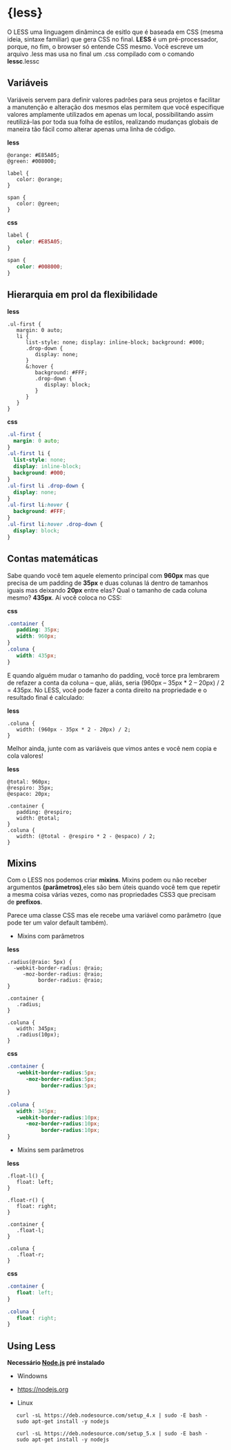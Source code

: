 # {less}

O LESS uma linguagem dinâminca de esitlo que é baseada em CSS (mesma ideia, sintaxe familiar) que gera CSS no final. **LESS** é um pré-processador, porque, no fim, o browser só entende CSS mesmo. Você escreve um arquivo .less mas usa no final um .css compilado com o comando **lessc**.lessc


## Variáveis

Variáveis servem para definir valores padrões para seus projetos e facilitar a manutenção e alteração dos mesmos elas permitem que você especifique valores amplamente utilizados em apenas um local, possibilitando assim reutilizá-las por toda sua folha de estilos, realizando mudanças globais de maneira tão fácil como alterar apenas uma linha de código.

**less**

```less
@orange: #E85A05;
@green: #008000;

label {
   color: @orange;
}

span {
   color: @green;
}
```

**css**

```css
label {
   color: #E85A05;
}

span {
   color: #008000;
}
```
## Hierarquia em prol da flexibilidade

**less**

```less
.ul-first {
   margin: 0 auto;
   li {
      list-style: none; display: inline-block; background: #000;
      .drop-down {
         display: none;
      }
      &:hover {
         background: #FFF;
         .drop-down {
            display: block;
         }
      }
   }
}
```

**css**

```css
.ul-first {
  margin: 0 auto;
}
.ul-first li {
  list-style: none;
  display: inline-block;
  background: #000;
}
.ul-first li .drop-down {
  display: none;
}
.ul-first li:hover {
  background: #FFF;
}
.ul-first li:hover .drop-down {
  display: block;
}
```

## Contas matemáticas

Sabe quando você tem aquele elemento principal com **960px** mas que precisa de um padding de **35px** e duas colunas lá dentro de tamanhos iguais mas deixando **20px** entre elas? Qual o tamanho de cada coluna mesmo? **435px**. Aí você coloca no CSS:

**css**

```css
.container {
   padding: 35px;
   width: 960px;
}
.coluna {
   width: 435px;
}
```

E quando alguém mudar o tamanho do padding, você torce pra lembrarem de refazer a conta da coluna – que, aliás, seria (960px – 35px * 2 – 20px) / 2 = 435px. No LESS, você pode fazer a conta direito na propriedade e o resultado final é calculado:

**less**

```less
.coluna {
   width: (960px - 35px * 2 - 20px) / 2;
}
```

Melhor ainda, junte com as variáveis que vimos antes e você nem copia e cola valores!

**less**

```less
@total: 960px;
@respiro: 35px;
@espaco: 20px;
 
.container {
   padding: @respiro;
   width: @total;
}
.coluna {
   width: (@total - @respiro * 2 - @espaco) / 2;
}
```

## Mixins

Com o LESS nos podemos criar **mixins**. Mixins podem ou não receber argumentos **(parâmetros)**,eles são bem úteis quando você tem que repetir a mesma coisa várias vezes, como nas propriedades CSS3 que precisam de **prefixos**.

Parece uma classe CSS mas ele recebe uma variável como parâmetro (que pode ter um valor default também).

+ Mixins com parâmetros

**less**

```less
.radius(@raio: 5px) {
  -webkit-border-radius: @raio;
     -moz-border-radius: @raio;
          border-radius: @raio;
}
```

```less
.container {
   .radius;
}

.coluna {
   width: 345px;
   .radius(10px);
}
```

**css**

```css
.container {
   -webkit-border-radius:5px;
      -moz-border-radius:5px;
           border-radius:5px;
}

.coluna {
   width: 345px;
   -webkit-border-radius:10px;
      -moz-border-radius:10px;
           border-radius:10px;
}
```

+ Mixins sem parâmetros

**less**

```less
.float-l() {
   float: left;
}

.float-r() {
   float: right;
}

.container {
   .float-l;
}

.coluna {
   .float-r;
}
```

**css**

```css
.container {
   float: left;
}

.coluna {
   float: right;
}
```

## Using Less

**Necessário [Node.js](https://nodejs.org) pré instalado**

 + Windowns
  + https://nodejs.org

+ Linux

```
   curl -sL https://deb.nodesource.com/setup_4.x | sudo -E bash -
   sudo apt-get install -y nodejs

   curl -sL https://deb.nodesource.com/setup_5.x | sudo -E bash -
   sudo apt-get install -y nodejs
```
